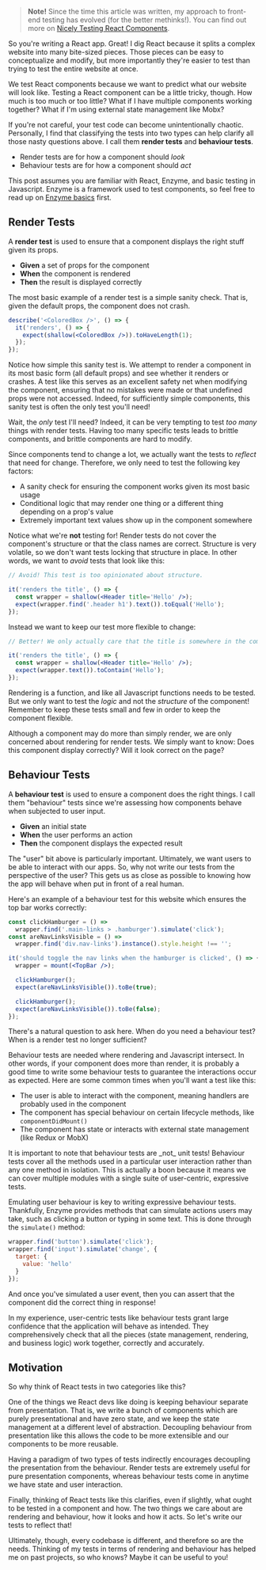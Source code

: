 > **Note!** Since the time this article was written, my approach to front-end testing has evolved (for the better methinks!). You can find out more on [Nicely Testing React Components](/posts/nicely-testing-react-components).

So you're writing a React app. Great! I dig React because it splits a complex website into many bite-sized pieces. Those pieces can be easy to conceptualize and modify, but more importantly they're easier to test than trying to test the entire website at once.

We test React components because we want to predict what our website will look like. Testing a React component can be a little tricky, though. How much is too much or too little? What if I have multiple components working together? What if I'm using external state management like Mobx?

If you're not careful, your test code can become unintentionally chaotic. Personally, I find that classifying the tests into two types can help clarify all those nasty questions above. I call them **render tests** and **behaviour tests**.

* Render tests are for how a component should _look_
* Behaviour tests are for how a component should _act_

<side-text>
<p>This post assumes you are familiar with React, Enzyme, and basic testing in Javascript. Enzyme is a framework used to test components, so feel free to read up on <a href="https://medium.com/codeclan/testing-react-with-jest-and-enzyme-20505fec4675">Enzyme basics</a> first.</p>
</side-text>

## Render Tests

A **render test** is used to ensure that a component displays the right stuff given its props.

* **Given** a set of props for the component
* **When** the component is rendered
* **Then** the result is displayed correctly

The most basic example of a render test is a simple sanity check. That is, given the default props, the component does not crash.

```jsx
describe('<ColoredBox />', () => {
  it('renders', () => {
    expect(shallow(<ColoredBox />)).toHaveLength(1);
  });
});
```

Notice how simple this sanity test is. We attempt to render a component in its most basic form (all default props) and see whether it renders or crashes. A test like this serves as an excellent safety net when modifying the component, ensuring that no mistakes were made or that undefined props were not accessed. Indeed, for sufficiently simple components, this sanity test is often the only test you'll need!

Wait, the _only_ test I'll need? Indeed, it can be very tempting to test _too many_ things with render tests. Having too many specific tests leads to brittle components, and brittle components are hard to modify.

Since components tend to change a lot, we actually want the tests to _reflect_ that need for change. Therefore, we only need to test the following key factors:

* A sanity check for ensuring the component works given its most basic usage
* Conditional logic that may render one thing or a different thing depending on a prop's value
* Extremely important text values show up in the component somewhere

Notice what we're **not** testing for! Render tests do not cover the component's structure or that the class names are correct. Structure is very volatile, so we don't want tests locking that structure in place. In other words, we want to _avoid_ tests that look like this:

<div class="danger">

```jsx
// Avoid! This test is too opinionated about structure.

it('renders the title', () => {
  const wrapper = shallow(<Header title='Hello' />);
  expect(wrapper.find('.header h1').text()).toEqual('Hello');
});
```

</div>

Instead we want to keep our test more flexible to change:

<div class="success">

```jsx
// Better! We only actually care that the title is somewhere in the component.

it('renders the title', () => {
  const wrapper = shallow(<Header title='Hello' />);
  expect(wrapper.text()).toContain('Hello');
});
```

</div>

Rendering is a function, and like all Javascript functions needs to be tested. But we only want to test the _logic_ and not the _structure_ of the component! Remember to keep these tests small and few in order to keep the component flexible.

<side-text warning>
<p>Although a component may do more than simply render, we are only concerned about rendering for render tests. We simply want to know: Does this component display correctly? Will it look correct on the page?</p>
</side-text>

## Behaviour Tests

A **behaviour test** is used to ensure a component does the right things. I call them "behaviour" tests since we're assessing how components behave when subjected to user input.

* **Given** an initial state
* **When** the user performs an action
* **Then** the component displays the expected result

The "user" bit above is particularly important. Ultimately, we want users to be able to interact with our apps. So, why not write our tests from the perspective of the user? This gets us as close as possible to knowing how the app will behave when put in front of a real human.

Here's an example of a behaviour test for this website which ensures the top bar works correctly:

```jsx
const clickHamburger = () =>
  wrapper.find('.main-links > .hamburger').simulate('click');
const areNavLinksVisible = () =>
  wrapper.find('div.nav-links').instance().style.height !== '';

it('should toggle the nav links when the hamburger is clicked', () => {
  wrapper = mount(<TopBar />);

  clickHamburger();
  expect(areNavLinksVisible()).toBe(true);

  clickHamburger();
  expect(areNavLinksVisible()).toBe(false);
});
```

There's a natural question to ask here. When do you need a behaviour test? When is a render test no longer sufficient?

Behaviour tests are needed where rendering and Javascript intersect. In other words, if your component does more than render, it is probably a good time to write some behaviour tests to guarantee the interactions occur as expected. Here are some common times when you'll want a test like this:

* The user is able to interact with the component, meaning handlers are probably used in the component
* The component has special behaviour on certain lifecycle methods, like `componentDidMount()`
* The component has state or interacts with external state management (like Redux or MobX)

<side-text warning>
<p>It is important to note that behaviour tests are _not_ unit tests! Behaviour tests cover all the methods used in a particular user interaction rather than any one method in isolation. This is actually a boon because it means we can cover multiple modules with a single suite of user-centric, expressive tests.</p>
</side-text>

Emulating user behaviour is key to writing expressive behaviour tests. Thankfully, Enzyme provides methods that can simulate actions users may take, such as clicking a button or typing in some text. This is done through the `simulate()` method:

```javascript
wrapper.find('button').simulate('click');
wrapper.find('input').simulate('change', {
  target: {
    value: 'hello'
  }
});
```

And once you've simulated a user event, then you can assert that the component did the correct thing in response!

In my experience, user-centric tests like behaviour tests grant large confidence that the application will behave as intended. They comprehensively check that all the pieces (state management, rendering, and business logic) work together, correctly and accurately.

## Motivation

So why think of React tests in two categories like this?

One of the things we React devs like doing is keeping behaviour separate from presentation. That is, we write a bunch of components which are purely presentational and have zero state, and we keep the state management at a different level of abstraction. Decoupling behaviour from presentation like this allows the code to be more extensible and our components to be more reusable.

Having a paradigm of two types of tests indirectly encourages decoupling the presentation from the behaviour. Render tests are extremely useful for pure presentation components, whereas behaviour tests come in anytime we have state and user interaction.

Finally, thinking of React tests like this clarifies, even if slightly, what ought to be tested in a component and how. The two things we care about are rendering and behaviour, how it looks and how it acts. So let's write our tests to reflect that!

Ultimately, though, every codebase is different, and therefore so are the needs. Thinking of my tests in terms of rendering and behaviour has helped me on past projects, so who knows? Maybe it can be useful to you!
